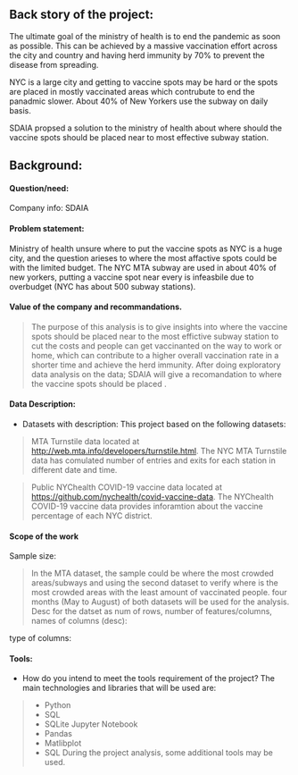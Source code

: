 ## Back story of the project:
The ultimate goal of the ministry of health is to end the pandemic as soon as possible. This can be achieved by a massive vaccination effort across the city and country and having herd immunity by 70% to prevent the disease from spreading.
  
NYC is a large city and getting to vaccine spots may be hard or the spots are placed in mostly vaccinated areas which contrubute to end the panadmic slower. 
About 40% of New Yorkers use the subway on daily basis.

SDAIA propsed a solution to the ministry of health about where should the vaccine spots should be placed near to most effective subway station.

## Background:
#### Question/need:
Company info: SDAIA
#### Problem statement:
Ministry of health unsure where to put the vaccine spots as NYC is a huge city, and the question arieses to where the most affactive spots could be with the limited budget.
The NYC MTA subway are used in about 40% of new yorkers, putting a vaccine spot near every is infeasbile due to overbudget (NYC has about 500 subway stations).
#### Value of the company and recommandations.
> The purpose of this analysis is to give insights into where the vaccine spots should be placed near to the most effictive subway station to cut the costs and people can get vaccinanted on the way to work or home, which can contribute to a higher overall vaccination rate in a shorter time and achieve the herd immunity.
> After doing exploratory data analysis on the data; SDAIA will give a recomandation to where the vaccine spots should be placed .

#### Data Description:
* Datasets with description:
This project based on the following datasets:

>MTA Turnstile data located at http://web.mta.info/developers/turnstile.html.
The NYC MTA Turnstile data has comulated number of entries and exits for each station in different date and time. 

>Public NYChealth COVID-19 vaccine data located at https://github.com/nychealth/covid-vaccine-data.
The NYChealth COVID-19 vaccine data provides inforamtion about the vaccine percentage of each NYC district.

#### Scope of the work
Sample size:
> In the MTA dataset, the sample could be where the most crowded areas/subways and using the second dataset to verify where is the most crowded areas with the least amount of vaccinated people.
>  four months (May to August) of both datasets will be used for the analysis.
Desc for the datset as num of rows, number of features/columns, names of columns (desc):

type of columns:

#### Tools:
* How do you intend to meet the tools requirement of the project? 
The main technologies and libraries that will be used are:
> - Python
> - SQL
> - SQLite
> Jupyter Notebook
> - Pandas
> - Matlibplot
> - SQL
> During the project analysis, some additional tools may be used.

